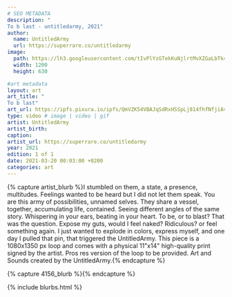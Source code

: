 ```yaml
---
# SEO METADATA
description: "
To b last - untitledarmy, 2021"
author:
  name: UntitledArmy
  url: https://superrare.co/untitledarmy
image:
  path: https://lh3.googleusercontent.com/tIvPlYzGTekKuNjlrtMvXZGaLbTk4iM-r2pmT6MHdO7tnbeguN6CqRO2nG-qtUpemUpmzNIt5Fpe9YJF8YxLxPfj0Xa_FbylOcgwRA=w1400-k
  width: 1200
  height: 630

#art metadata
layout: art
art_title: "
To b last"
art_url: https://ipfs.pixura.io/ipfs/QmVZK54VBAJqSdRxHSSpLj814fhfNfjiAv9j4mk1CWUsKa/SRBLAST_MINT.mp4
type: video # image | video | gif
artist: UntitledArmy
artist_birth: 
caption: 
artist_url: https://superrare.co/untitledarmy
year: 2021
edition: 1 of 1
date: 2021-03-20 00:03:00 +0200
categories: art
---
```



{% capture artist_blurb %}I stumbled on them, a state, a presence, multitudes. Feelings wanted to be heard but I did not let them speak. You are this army of possibilities, unnamed selves.
They share a vessel, together, accumulating life, contained. Seeing different angles of the same story. Whispering in your ears, beating in your heart.
To be, or to blast? That was the question.
Expose my guts, would I feel naked? Ridiculous? or feel something again.
I just wanted to explode in colors, express myself, and one day I pulled that pin, that triggered the UntitledArmy.
This piece is a 1080x1350 px loop and comes with a physical 11"x14" high-quality print signed by the artist. Pros res version of the loop to be provided.
Art and Sounds created by the UntitledArmy.{% endcapture %}

{% capture 4156_blurb %}{% endcapture %}


{% include blurbs.html %}
		